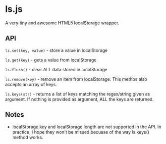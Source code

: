 ls.js
=====

A very tiny and awesome HTML5 localStorage wrapper.


API
---

`ls.set(key, value)` - store a value in localStorage

`ls.get(key)` - gets a value from localStorage

`ls.flush()` - clear ALL data stored in localStorage

`ls.remove(key)` - remove an item from localStorage. This methos also accepts an array of keys.

`ls.keys(str)` - returns a list of keys matching the regex/string given as argument. If nothing is provided as argument, ALL the keys are returned.



Notes
-----

 - localStorage.key and localStorage.length are not supported in the API. In practice, I hope they won't be missed becuase of the way ls.keys() method works.



